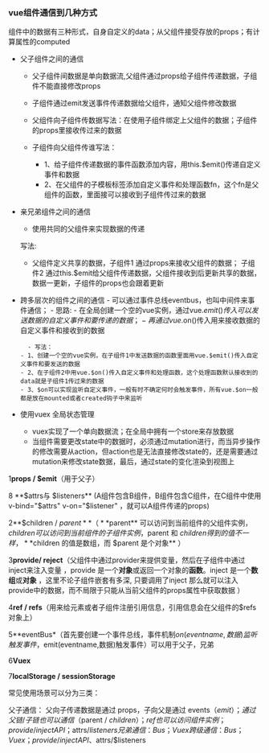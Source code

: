 ### vue组件通信到几种方式
组件中的数据有三种形式，自身自定义的data；从父组件接受存放的props；有计算属性的computed
- 父子组件之间的通信
  - 父子组件间数据是单向数据流,父组件通过props给子组件传递数据，子组件不能直接修改props
  - 子组件通过emit发送事件传递数据给父组件，通知父组件修改数据

  - 父组件向子组件传数据写法：在使用子组件绑定上父组件的数据；子组件的props里接收传过来的数据
  - 子组件向父组件传谁写法：
    - 1、给子组件传递数据的事件函数添加内容，用this.$emit()传递自定义事件和数据
    - 2、在父组件的子模板标签添加自定义事件和处理函数fn，这个fn是父组件的函数，里面接可以接收到子组件传过来的数据

- 亲兄弟组件之间的通信
  - 使用共同的父组件来实现数据的传递

  写法:
  - 父组件定义共享的数据，子组件1 通过props来接收父组件的数据；
  	 子组件2 通过this.$emit给父组件传递数据，父组件接收到后更新共享的数据，数据一更新，子组件的props也会跟着更新	

- 跨多层次的组件之间的通信
		- 可以通过事件总线eventbus，也叫中间件来事件通信；
		- 思路:
      - 在全局创建一个空的vue实例，通过vue.$emit()传入可以发送数据的自定义事件和要传递的数据；
      - 再通过vue.$on()传入用来接收数据的自定义事件和接收到的数据

		- 写法：
      - 1、创建一个空的vue实例，在子组件1中发送数据的函数里面用vue.$emit()传入自定义事件和要发送的数据 
      - 2、在子组件2中用vue.$on()传入自定义事件和处理函数，这个处理函数默认接收到的data就是子组件1传过来的数据 
      - 3、$on可以实现监听自定义事件，一般有时不确定何时会触发事件，所有vue.$on一般都是放在mounted或者created钩子中来监听

- 使用vuex 全局状态管理
  - vuex实现了一个单向数据流；在全局中拥有一个store来存放数据
  - 当组件需要更改state中的数据时，必须通过mutation进行，而当异步操作的修改需要从action，但action也是无法直接修改state的，还是需要通过mutation来修改state数据，最后，通过state的变化渲染到视图上

1**props / $emit**（用于父子）

8 **$attrs与 $listeners**   (A组件包含B组件，B组件包含C组件，在C组件中使用v-bind="$attrs"  v-on="$listener"   ，就可以A组件传递的props)

2**$children / $parent**（　**$parent** 可以访问到当前组件的父组件实例，$children 可以访问到当前组件的子组件实例 ，$parent 和 $children 得到的值不一样，**$children 的值是数组，而 $parent 是个对象** ）

3**provide/ reject**（父组件中通过provider来提供变量，然后在子组件中通过inject来注入变量 ，provide 是一个**对象**或返回一个对象的**函数**。inject 是一个**数组**或**对象** ，这里不论子组件嵌套有多深, 只要调用了inject 那么就可以注入provide中的数据，而不局限于只能从当前父组件的props属性中获取数据 ）

4**ref / refs**（用来给元素或者子组件注册引用信息，引用信息会在父组件的$refs对象上）

5**eventBus*（首先要创建一个事件总线，事件机制$on(eventname,数据)监听触发事件，$emit(eventname,数据)触发事件）可以用于父子，兄弟

6**Vuex**

7**localStorage / sessionStorage**



常见使用场景可以分为三类：

父子通信：
父向子传递数据是通过 props，子向父是通过 events（$emit）；通过父链 / 子链也可以通信（$parent / $children）；ref 也可以访问组件实例；provide / inject API；$attrs/$listeners
兄弟通信：
Bus；Vuex
跨级通信：
Bus；Vuex；provide / inject API、$attrs/$listeners



